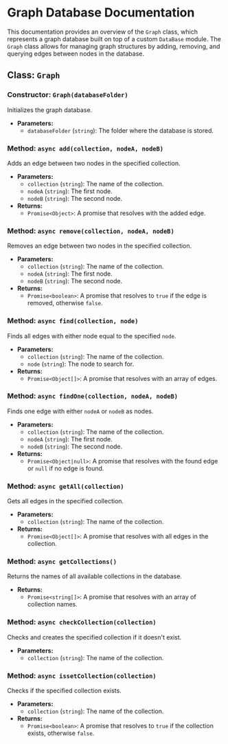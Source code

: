 # Graph Database Documentation

This documentation provides an overview of the `Graph` class, which represents a graph database built on top of a custom `DataBase` module. The `Graph` class allows for managing graph structures by adding, removing, and querying edges between nodes in the database.

## Class: `Graph`

### Constructor: `Graph(databaseFolder)`
Initializes the graph database.

- **Parameters:**
  - `databaseFolder` (`string`): The folder where the database is stored.

### Method: `async add(collection, nodeA, nodeB)`
Adds an edge between two nodes in the specified collection.

- **Parameters:**
  - `collection` (`string`): The name of the collection.
  - `nodeA` (`string`): The first node.
  - `nodeB` (`string`): The second node.
- **Returns:**
  - `Promise<Object>`: A promise that resolves with the added edge.

### Method: `async remove(collection, nodeA, nodeB)`
Removes an edge between two nodes in the specified collection.

- **Parameters:**
  - `collection` (`string`): The name of the collection.
  - `nodeA` (`string`): The first node.
  - `nodeB` (`string`): The second node.
- **Returns:**
  - `Promise<boolean>`: A promise that resolves to `true` if the edge is removed, otherwise `false`.

### Method: `async find(collection, node)`
Finds all edges with either node equal to the specified `node`.

- **Parameters:**
  - `collection` (`string`): The name of the collection.
  - `node` (`string`): The node to search for.
- **Returns:**
  - `Promise<Object[]>`: A promise that resolves with an array of edges.

### Method: `async findOne(collection, nodeA, nodeB)`
Finds one edge with either `nodeA` or `nodeB` as nodes.

- **Parameters:**
  - `collection` (`string`): The name of the collection.
  - `nodeA` (`string`): The first node.
  - `nodeB` (`string`): The second node.
- **Returns:**
  - `Promise<Object|null>`: A promise that resolves with the found edge or `null` if no edge is found.

### Method: `async getAll(collection)`
Gets all edges in the specified collection.

- **Parameters:**
  - `collection` (`string`): The name of the collection.
- **Returns:**
  - `Promise<Object[]>`: A promise that resolves with all edges in the collection.

### Method: `async getCollections()`
Returns the names of all available collections in the database.

- **Returns:**
  - `Promise<string[]>`: A promise that resolves with an array of collection names.

### Method: `async checkCollection(collection)`
Checks and creates the specified collection if it doesn't exist.

- **Parameters:**
  - `collection` (`string`): The name of the collection.

### Method: `async issetCollection(collection)`
Checks if the specified collection exists.

- **Parameters:**
  - `collection` (`string`): The name of the collection.
- **Returns:**
  - `Promise<boolean>`: A promise that resolves to `true` if the collection exists, otherwise `false`.
